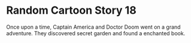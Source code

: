 # Random Cartoon Story 18

Once upon a time, Captain America and Doctor Doom went on a grand adventure. They discovered secret garden and found a enchanted book.